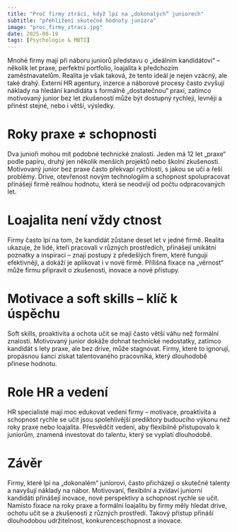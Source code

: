 ```yaml
---
title: "Proč firmy ztrácí, když lpí na „dokonalých“ juniorech"
subtitle: "přehlížení skutečné hodnoty juniora"
image: "proc_firmy_ztraci.jpg"
date: 2025-08-19
tags: [Psychologie & MBTI]
---
```

Mnohé firmy mají při náboru juniorů představu o „ideálním kandidátovi“ – několik let praxe, perfektní portfolio, loajalita k předchozím zaměstnavatelům. Realita je však taková, že tento ideál je nejen vzácný, ale také drahý. Externí HR agentury, inzerce a náborové procesy často zvyšují náklady na hledání kandidáta s formálně „dostatečnou“ praxí, zatímco motivovaný junior bez let zkušeností může být dostupný rychleji, levněji a přinést stejné, nebo i větší, výsledky.

# Roky praxe ≠ schopnosti
Dva junioři mohou mít podobné technické znalosti. Jeden má 12 let „praxe“ podle papíru, druhý jen několik menších projektů nebo školní zkušenosti. Motivovaný junior bez praxe často překvapí rychlostí, s jakou se učí a řeší problémy. Drive, otevřenost novým technologiím a schopnost spolupracovat přinášejí firmě reálnou hodnotu, která se neodvíjí od počtu odpracovaných let.

# Loajalita není vždy ctnost
Firmy často lpí na tom, že kandidát zůstane deset let v jedné firmě. Realita ukazuje, že lidé, kteří pracovali v různých prostředích, přinášejí unikátní poznatky a inspiraci – znají postupy z předešlých firem, které fungují efektivněji, a dokáží je aplikovat i v nové firmě. Přílišná fixace na „věrnost“ může firmu připravit o zkušenosti, inovace a nové přístupy.

# Motivace a soft skills – klíč k úspěchu
Soft skills, proaktivita a ochota učit se mají často větší váhu než formální znalosti. Motivovaný junior dokáže dohnat technické nedostatky, zatímco kandidát s lety praxe, ale bez drive, může stagnovat. Firmy, které to ignorují, propásnou šanci získat talentovaného pracovníka, který dlouhodobě přinese hodnotu.

# Role HR a vedení
HR specialisté mají moc edukovat vedení firmy – motivace, proaktivita a schopnost rychle se učit jsou spolehlivější prediktory budoucího výkonu než roky praxe nebo loajalita. Přesvědčit vedení, aby flexibilně přistupovalo k juniorům, znamená investovat do talentu, který se vyplatí dlouhodobě.

# Závěr
Firmy, které lpí na „dokonalém“ juniorovi, často přicházejí o skutečné talenty a navyšují náklady na nábor. Motivovaní, flexibilní a zvídaví juniorní kandidáti přinášejí inovace, nové perspektivy a schopnost rychle se učit. Namísto fixace na roky praxe a formální loajalitu by firmy měly hledat drive, ochotu učit se a zkušenosti z různých prostředí. Takový přístup přináší dlouhodobou udržitelnost, konkurenceschopnost a inovace.